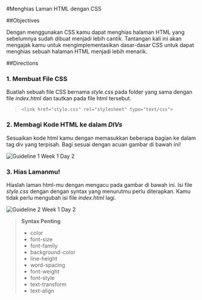 #Menghias Laman HTML dengan CSS

##Objectives

Dengan menggunakan CSS kamu dapat menghias halaman HTML yang sebelumnya sudah dibuat menjadi lebih cantik. Tantangan kali ini akan mengajak kamu untuk mengimplementasikan dasar-dasar CSS untuk dapat menghias sebuah halaman HTML menjadi lebih menarik.

##Directions

### 1. Membuat File CSS

Buatlah sebuah file CSS bernama *style.css* pada folder yang sama dengan file *index.html* dan tautkan pada file html tersebut.
	
> `<link href="style.css" rel="stylesheet" type="text/css">`

### 2. Membagi Kode HTML ke dalam *DIVs*

Sesuaikan kode html kamu dengan memasukkan beberapa bagian ke dalam tag div yang terpisah. Bagi sesuai dengan acuan gambar di bawah ini!

![Guideline 1 Week 1 Day 2](asset/asset/week1-day2-guideline.png)

### 3. Hias Lamanmu!

Hiaslah laman html-mu dengan mengacu pada gambar di bawah ini. Isi file *style.css* dengan dengan syntax yang menurutmu perlu diterapkan. Kamu tidak perlu mengubah isi file *index.html* lagi.

![Guideline 2 Week 1 Day 2](asset/week1-day2-guideline2.png)

> **Syntax Penting**
>  - color
>  - font-size
>  - font-family 
>  - background-color
>  - line-height
>  - word-spacing 
>  - font-weight 
>  - font-style 
>  - text-transform 
>  - text-align
